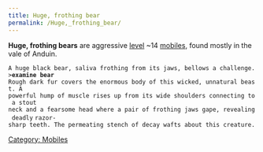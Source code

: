 ```yaml
---
title: Huge, frothing bear
permalink: /Huge,_frothing_bear/
---
```


**Huge, frothing bears** are aggressive [level](level "wikilink") ~14
[mobiles](mobile "wikilink"), found mostly in the vale of Anduin.

`A huge black bear, saliva frothing from its jaws, bellows a challenge.`
`>`**`examine bear`**
`Rough dark fur covers the enormous body of this wicked, unnatural beast. A`
`powerful hump of muscle rises up from its wide shoulders connecting to a stout`
`neck and a fearsome head where a pair of frothing jaws gape, revealing deadly`
`razor-sharp teeth. The permeating stench of decay wafts about this creature.`

[Category: Mobiles](Category:_Mobiles "wikilink")